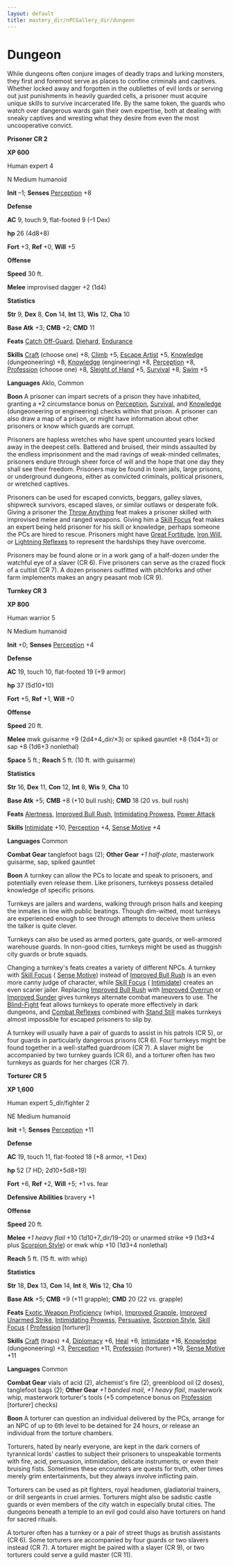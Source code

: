 ```yaml
---
layout: default
title: mastery_dir/nPCGallery_dir/dungeon
---
```

# Dungeon

While dungeons often conjure images of deadly traps and lurking monsters, they first and foremost serve as places to confine criminals and captives. Whether locked away and forgotten in the oubliettes of evil lords or serving out just punishments in heavily guarded cells, a prisoner must acquire unique skills to survive incarcerated life. By the same token, the guards who watch over dangerous wards gain their own expertise, both at dealing with sneaky captives and wresting what they desire from even the most uncooperative convict.

**Prisoner CR 2**

**XP 600**

Human expert 4

N Medium humanoid

**Init** –1; **Senses** [Perception](../../../../skills_dir/perception#_perception) +8

**Defense**

**AC** 9, touch 9, flat-footed 9 (–1 Dex)

**hp** 26 (4d8+8)

**Fort** +3, **Ref** +0, **Will** +5

**Offense**

**Speed** 30 ft.

**Melee** improvised dagger +2 (1d4)

**Statistics**

**Str** 9, **Dex** 8, **Con** 14, **Int** 13, **Wis** 12, **Cha** 10

**Base Atk** +3; **CMB** +2; **CMD** 11

**Feats** [Catch Off-Guard](../../../../feats#_catch-off-guard), [Diehard](../../../../feats#_diehard), [Endurance](../../../../feats#_endurance)

**Skills** [Craft](../../../../skills_dir/craft#_craft) (choose one) +8, [Climb](../../../../skills_dir/climb#_climb) +5, [Escape Artist](../../../../skills_dir/escapeArtist#_escape-artist) +5, [Knowledge](../../../../skills_dir/knowledge#_knowledge) (dungeoneering) +8, [Knowledge](../../../../skills_dir/knowledge#_knowledge) (engineering) +8, [Perception](../../../../skills_dir/perception#_perception) +8, [Profession](../../../../skills_dir/profession#_profession) (choose one) +8, [Sleight of Hand](../../../../skills_dir/sleightOfHand#_sleight-of-hand) +5, [Survival](../../../../skills_dir/survival#_survival) +8, [Swim](../../../../skills_dir/swim#_swim) +5

**Languages** Aklo, Common

**Boon** A prisoner can impart secrets of a prison they have inhabited, granting a +2 circumstance bonus on [Perception](../../../../skills_dir/perception#_perception), [Survival](../../../../skills_dir/survival#_survival), and [Knowledge](../../../../skills_dir/knowledge#_knowledge) (dungeoneering or engineering) checks within that prison. A prisoner can also draw a map of a prison, or might have information about other prisoners or know which guards are corrupt.

Prisoners are hapless wretches who have spent uncounted years locked away in the deepest cells. Battered and bruised, their minds assaulted by the endless imprisonment and the mad ravings of weak-minded cellmates, prisoners endure through sheer force of will and the hope that one day they shall see their freedom. Prisoners may be found in town jails, large prisons, or underground dungeons, either as convicted criminals, political prisoners, or wretched captives.

Prisoners can be used for escaped convicts, beggars, galley slaves, shipwreck survivors, escaped slaves, or similar outlaws or desperate folk. Giving a prisoner the [Throw Anything](../../../../feats#_throw-anything) feat makes a prisoner skilled with improvised melee and ranged weapons. Giving him a [Skill Focus](../../../../feats#_skill-focus) feat makes an expert being held prisoner for his skill or knowledge, perhaps someone the PCs are hired to rescue. Prisoners might have [Great Fortitude](../../../../feats#_great-fortitude), [Iron Will](../../../../feats#_iron-will), or [Lightning Reflexes](../../../../feats#_lightning-reflexes) to represent the hardships they have overcome.

Prisoners may be found alone or in a work gang of a half-dozen under the watchful eye of a slaver (CR 6). Five prisoners can serve as the crazed flock of a cultist (CR 7). A dozen prisoners outfitted with pitchforks and other farm implements makes an angry peasant mob (CR 9).

**Turnkey CR 3**

**XP 800**

Human warrior 5

N Medium humanoid

**Init** +0; **Senses** [Perception](../../../../skills_dir/perception#_perception) +4

**Defense**

**AC** 19, touch 10, flat-footed 19 (+9 armor)

**hp** 37 (5d10+10)

**Fort** +5, **Ref** +1, **Will** +0

**Offense**

**Speed** 20 ft.

**Melee** mwk guisarme +9 (2d4+4_dir/×3) or spiked gauntlet +8 (1d4+3) or sap +8 (1d6+3 nonlethal)

**Space** 5 ft.; **Reach** 5 ft. (10 ft. with guisarme)

**Statistics**

**Str** 16, **Dex** 11, **Con** 12, **Int** 8, **Wis** 9, **Cha** 10

**Base Atk** +5; **CMB** +8 (+10 bull rush); **CMD** 18 (20 vs. bull rush)

**Feats** [Alertness](../../../../feats#_alertness), [Improved Bull Rush](../../../../feats#_improved-bull-rush), [Intimidating Prowess](../../../../feats#_intimidating-prowess), [Power Attack](../../../../feats#_power-attack)

**Skills** [Intimidate](../../../../skills_dir/intimidate#_intimidate) +10, [Perception](../../../../skills_dir/perception#_perception) +4, [Sense Motive](../../../../skills_dir/senseMotive#_sense-motive) +4

**Languages** Common

**Combat Gear** tanglefoot bags (2); **Other Gear** _+1 half-plate_, masterwork guisarme, sap, spiked gauntlet

**Boon** A turnkey can allow the PCs to locate and speak to prisoners, and potentially even release them. Like prisoners, turnkeys possess detailed knowledge of specific prisons.

Turnkeys are jailers and wardens, walking through prison halls and keeping the inmates in line with public beatings. Though dim-witted, most turnkeys are experienced enough to see through attempts to deceive them unless the talker is quite clever.

Turnkeys can also be used as armed porters, gate guards, or well-armored warehouse guards. In non-good cities, turnkeys might be used as thuggish city guards or brute squads.

Changing a turnkey's feats creates a variety of different NPCs. A turnkey with [Skill Focus](../../../../feats#_skill-focus) ( [Sense Motive](../../../../skills_dir/senseMotive#_sense-motive)) instead of [Improved Bull Rush](../../../../feats#_improved-bull-rush) is an even more canny judge of character, while [Skill Focus](../../../../feats#_skill-focus) ( [Intimidate](../../../../skills_dir/intimidate#_intimidate)) creates an even scarier jailer. Replacing [Improved Bull Rush](../../../../feats#_improved-bull-rush) with [Improved Overrun](../../../../feats#_improved-overrun) or [Improved Sunder](../../../../feats#_improved-sunder) gives turnkeys alternate combat maneuvers to use. The [Blind-Fight](../../../../feats#_blind-fight) feat allows turnkeys to operate more effectively in dark dungeons, and [Combat Reflexes](../../../../feats#_combat-reflexes) combined with [Stand Still](../../../../feats#_stand-still) makes turnkeys almost impossible for escaped prisoners to slip by.

A turnkey will usually have a pair of guards to assist in his patrols (CR 5), or four guards in particularly dangerous prisons (CR 6). Four turnkeys might be found together in a well-staffed guardroom (CR 7). A slaver might be accompanied by two turnkey guards (CR 6), and a torturer often has two turnkeys as guards for her charges (CR 7).

**Torturer CR 5**

**XP 1,600**

Human expert 5_dir/fighter 2

NE Medium humanoid

**Init** +1; **Senses** [Perception](../../../../skills_dir/perception#_perception) +11

**Defense**

**AC** 19, touch 11, flat-footed 18 (+8 armor, +1 Dex)

**hp** 52 (7 HD; 2d10+5d8+19)

**Fort** +6, **Ref** +2, **Will** +5; +1 vs. fear

**Defensive Abilities** bravery +1

**Offense**

**Speed** 20 ft.

**Melee** _+1 heavy flail_ +10 (1d10+7_dir/19–20) or unarmed strike +9 (1d3+4 plus [Scorpion Style](../../../../feats#_scorpion-style)) or mwk whip +10 (1d3+4 nonlethal)

**Reach** 5 ft. (15 ft. with whip)

**Statistics**

**Str** 18, **Dex** 13, **Con** 14, **Int** 8, **Wis** 12, **Cha** 10

**Base Atk** +5; **CMB** +9 (+11 grapple); **CMD** 20 (22 vs. grapple)

**Feats** [Exotic Weapon Proficiency](../../../../feats#_exotic-weapon-proficiency) (whip), [Improved Grapple](../../../../feats#_improved-grapple), [Improved Unarmed Strike](../../../../feats#_improved-unarmed-strike), [Intimidating Prowess](../../../../feats#_intimidating-prowess), [Persuasive](../../../../feats#_persuasive), [Scorpion Style](../../../../feats#_scorpion-style), [Skill Focus](../../../../feats#_skill-focus) ( [Profession](../../../../skills_dir/profession#_profession) [torturer])

**Skills** [Craft](../../../../skills_dir/craft#_craft) (traps) +4, [Diplomacy](../../../../skills_dir/diplomacy#_diplomacy) +6, [Heal](../../../../skills_dir/heal#_heal) +6, [Intimidate](../../../../skills_dir/intimidate#_intimidate) +16, [Knowledge](../../../../skills_dir/knowledge#_knowledge) (dungeoneering) +3, [Perception](../../../../skills_dir/perception#_perception) +11, [Profession](../../../../skills_dir/profession#_profession) (torturer) +19, [Sense Motive](../../../../skills_dir/senseMotive#_sense-motive) +11

**Languages** Common

**Combat Gear** vials of acid (2), alchemist's fire (2), greenblood oil (2 doses), tanglefoot bags (2); **Other Gear** _+1 banded mail_, _+1 heavy flail_, masterwork whip, masterwork torturer's tools (+5 competence bonus on [Profession](../../../../skills_dir/profession#_profession) [torturer] checks)

**Boon** A torturer can question an individual delivered by the PCs, arrange for an NPC of up to 6th level to be detained for 24 hours, or release an individual from the torture chambers.

Torturers, hated by nearly everyone, are kept in the dark corners of tyrannical lords' castles to subject their prisoners to unspeakable torments with fire, acid, persuasion, intimidation, delicate instruments, or even their bruising fists. Sometimes these encounters are quests for truth, other times merely grim entertainments, but they always involve inflicting pain.

Torturers can be used as pit fighters, royal headsmen, gladiatorial trainers, or drill sergeants in cruel armies. Torturers might also be sadistic castle guards or even members of the city watch in especially brutal cities. The dungeons beneath a temple to an evil god could also have torturers on hand for sacred rituals.

A torturer often has a turnkey or a pair of street thugs as brutish assistants (CR 6). Some torturers are accompanied by four guards or two slavers instead (CR 7). A torturer might be paired with a slayer (CR 9), or two torturers could serve a guild master (CR 11).

